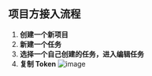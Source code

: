 ## 项目方接入流程

1. **创建一个新项目**
2. **新建一个任务**
3. **选择一个自己创建的任务，进入编辑任务**
4. **复制 Token**
   ![image](https://github.com/user-attachments/assets/14e6505e-b054-4975-87bf-9c418b42af7c)



